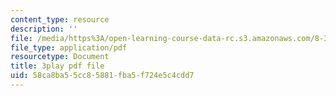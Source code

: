 ```yaml
---
content_type: resource
description: ''
file: /media/https%3A/open-learning-course-data-rc.s3.amazonaws.com/8-334-statistical-mechanics-ii-statistical-physics-of-fields-spring-2014/58ca8ba55cc85881fba5f724e5c4cdd7_6HrTfI8R_9A.pdf
file_type: application/pdf
resourcetype: Document
title: 3play pdf file
uid: 58ca8ba5-5cc8-5881-fba5-f724e5c4cdd7
---
```


